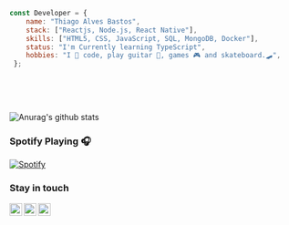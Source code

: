 ```javascript 
const Developer = {   
    name: "Thiago Alves Bastos",
    stack: ["Reactjs, Node.js, React Native"],
    skills: ["HTML5, CSS, JavaScript, SQL, MongoDB, Docker"],   
    status: "I'm Currently learning TypeScript",    
    hobbies: "I 💜 code, play guitar 🎸, games 🎮 and skateboard.🛹",        
 };    
                  
 ```                                           
                                                                         
 <br />                                                                                                                  
 <br />                                                                                                    
                                                                           
                           
![Anurag's github stats](https://github-readme-stats.vercel.app/api?username=the-one-who-knoccks&show_icons=true&theme=dark)
                 
                                               
### Spotify Playing 🎧                      
[![Spotify](https://now-playing-spotify.vercel.app/api/spotify)](https://open.spotify.com/user/4bqhduwc9zy3lnu569vw34txr)
                                      
                                                                                             
                                                                                                                    
### Stay in touch                                                              
          
[<img align="left" alt="the-one-who-knoccks | Twitter" width="22px" src="https://cdn.jsdelivr.net/npm/simple-icons@v3/icons/twitter.svg" />][twitter]
[<img align="left" alt="the.one.who.knoccks | LinkedIn" width="22px" src="https://cdn.jsdelivr.net/npm/simple-icons@v3/icons/linkedin.svg" />][linkedin]
[<img align="left" alt="the-one-who-knoccks | Instagram" width="22px" src="https://cdn.jsdelivr.net/npm/simple-icons@v3/icons/instagram.svg" />][instagram]
          
                 
[twitter]: https://twitter.com/the-one-who-knoccks       
[instagram]: https://instagram.com/the.one.who.knoccks    
[linkedin]: https://linkedin.com/in/thiagoalves89 
         
           
                   
        
 
    
